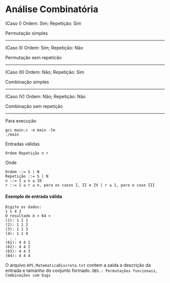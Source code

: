 #  Análise Combinatória

(Caso I) Ordem: Sim; Repetição: Sim

Permutação simples

---

(Caso II) Ordem: Sim; Repetição: Não

Permutação sem repeticão     

---

(Caso III) Ordem: Não; Repetição: Sim

Combinação simples

---

(Caso IV) Ordem: Não; Repetição: Não

Combinação sem repetição

---

Para execução
```
gcc main.c -o main -lm
./main
```

Entradas válidas
```
Ordem Repetição n r
```

Onde
```
Ordem ::= S | N
Repetição ::= S | N
n ::= 1 ≤ n ≤ 10
r ::= 1 ≤ r ≤ n, para os casos I, II e IV | r ≥ 1, para o caso III
```
#### Exemplo de entrada válida
```
Digite os dados:
s s 4 3
O resultado é > 64 <
(1): 1 1 1 
(2): 1 1 2 
(3): 1 1 3 
(4): 1 1 4 
. . .
(61): 4 4 1 
(62): 4 4 2 
(63): 4 4 3 
(64): 4 4 4 
```
O arquivo `APS_MatematicaDiscreta.txt` contem a saida a descrição da entrada e tamanho do conjunto formado.
`OBS.: Permutações funcionais, Combinações com bugs`
